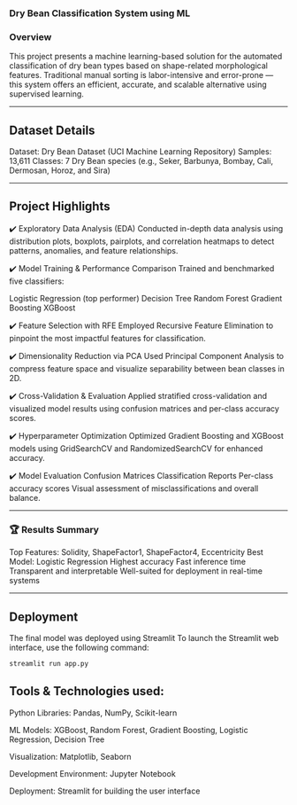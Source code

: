 ### Dry Bean Classification System using ML 
### Overview
This project presents a machine learning-based solution for the automated classification of dry bean types based on shape-related morphological features. 
Traditional manual sorting is labor-intensive and error-prone — this system offers an efficient, accurate, and scalable alternative using supervised learning.

----
## Dataset Details
Dataset: Dry Bean Dataset (UCI Machine Learning Repository)
Samples: 13,611
Classes: 7 Dry Bean species
(e.g., Seker, Barbunya, Bombay, Cali, Dermosan, Horoz, and Sira)

----

## Project Highlights
✔️ Exploratory Data Analysis (EDA)
Conducted in-depth data analysis using distribution plots, boxplots, pairplots, and correlation heatmaps to detect patterns, anomalies, and feature relationships.

✔️ Model Training & Performance Comparison
Trained and benchmarked five classifiers:

Logistic Regression (top performer)
Decision Tree
Random Forest
Gradient Boosting
XGBoost

✔️ Feature Selection with RFE
Employed Recursive Feature Elimination to pinpoint the most impactful features for classification.

✔️ Dimensionality Reduction via PCA
Used Principal Component Analysis to compress feature space and visualize separability between bean classes in 2D.

✔️ Cross-Validation & Evaluation
Applied stratified cross-validation and visualized model results using confusion matrices and per-class accuracy scores.

✔️ Hyperparameter Optimization
Optimized Gradient Boosting and XGBoost models using GridSearchCV and RandomizedSearchCV for enhanced accuracy.

✔️ Model Evaluation
Confusion Matrices
Classification Reports
Per-class accuracy scores
Visual assessment of misclassifications and overall balance.

----
### 🏆 Results Summary
Top Features: Solidity, ShapeFactor1, ShapeFactor4, Eccentricity
Best Model: Logistic Regression
Highest accuracy
Fast inference time
Transparent and interpretable
Well-suited for deployment in real-time systems 

---

## Deployment
The final model was deployed using Streamlit
To launch the Streamlit web interface, use the following command:

```bash
streamlit run app.py

```


## Tools & Technologies used:
Python Libraries: Pandas, NumPy, Scikit-learn

ML Models: XGBoost, Random Forest, Gradient Boosting, Logistic Regression, Decision Tree

Visualization: Matplotlib, Seaborn

Development Environment: Jupyter Notebook

Deployment: Streamlit for building the user interface




